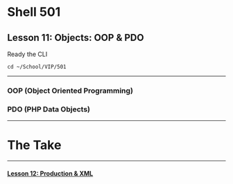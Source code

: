 # Shell 501
## Lesson 11: Objects: OOP & PDO

Ready the CLI

```console
cd ~/School/VIP/501
```

___

### OOP (Object Oriented Programming)


### PDO (PHP Data Objects)


___

# The Take

___

#### [Lesson 12: Production & XML](https://github.com/inkVerb/vip/blob/master/501/Lesson-12.md)
